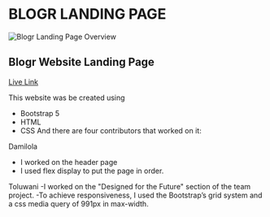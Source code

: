 # BLOGR LANDING PAGE

![Blogr Landing Page Overview](https://github.com/strakins/kodecamp/blob/main/blogr.jpg)

## Blogr Website Landing Page

[Live Link](https://web-3-0-group3.github.io/BLOG-LANDING-PAGE/)

This website was be created using 

- Bootstrap 5
- HTML
- CSS
And there are four contributors that worked on  it: 

Damilola
- I worked on the header page
- I used flex display to put the page in order.

Toluwani
-I worked on the "Designed for the Future" section of the team project.
-To achieve responsiveness, I used the Bootstrap’s grid system and a css media query of 991px in max-width.
